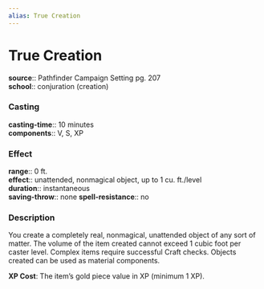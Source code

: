 ```yaml
---
alias: True Creation
---
```


# True Creation 

**source**:: Pathfinder Campaign Setting pg. 207  
**school**:: conjuration (creation)

### Casting 

**casting-time**:: 10 minutes  
**components**:: V, S, XP

### Effect 

**range**:: 0 ft.  
**effect**:: unattended, nonmagical object, up to 1 cu. ft./level  
**duration**:: instantaneous  
**saving-throw**:: none
**spell-resistance**:: no

### Description 

You create a completely real, nonmagical, unattended object of any sort of matter. The volume of the item created cannot exceed 1 cubic foot per caster level. Complex items require successful Craft checks. Objects created can be used as material components.  
  
**XP Cost**: The item’s gold piece value in XP (minimum 1 XP).
